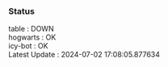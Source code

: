 ### Status


table : DOWN  
hogwarts : OK  
icy-bot : OK  
Latest Update : 2024-07-02 17:08:05.877634
